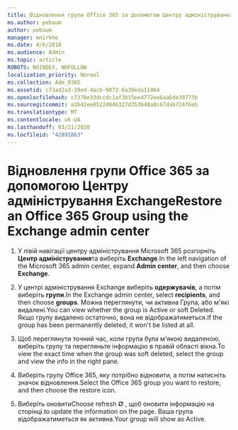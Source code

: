 ```yaml
---
title: Відновлення групи Office 365 за допомогою Центру адміністрування Exchange
ms.author: pebaum
author: pebaum
manager: mnirkhe
ms.date: 4/6/2018
ms.audience: Admin
ms.topic: article
ROBOTS: NOINDEX, NOFOLLOW
localization_priority: Normal
ms.collection: Adm_O365
ms.assetid: c73ad2a3-39ed-4acb-9872-6a38eda11464
ms.openlocfilehash: c7378e33dccdc1af3b15ee4772ee6aa6de39773b
ms.sourcegitcommit: a3b42ee05224846327d353b48a8c67dab724f6eb
ms.translationtype: MT
ms.contentlocale: uk-UA
ms.lasthandoff: 03/21/2020
ms.locfileid: "42891863"
---
```

# <a name="restore-an-office-365-group-using-the-exchange-admin-center"></a><span data-ttu-id="6acf1-102">Відновлення групи Office 365 за допомогою Центру адміністрування Exchange</span><span class="sxs-lookup"><span data-stu-id="6acf1-102">Restore an Office 365 Group using the Exchange admin center</span></span>

1. <span data-ttu-id="6acf1-103">У лівій навігації центру адміністрування Microsoft 365 розгорніть **Центр адміністрування**та виберіть **Exchange**.</span><span class="sxs-lookup"><span data-stu-id="6acf1-103">In the left navigation of the Microsoft 365 admin center, expand **Admin center**, and then choose **Exchange**.</span></span>
    
2. <span data-ttu-id="6acf1-104">У центрі адміністрування Exchange виберіть **одержувачів**, а потім виберіть **групи**.</span><span class="sxs-lookup"><span data-stu-id="6acf1-104">In the Exchange admin center, select **recipients**, and then choose **groups**.</span></span> <span data-ttu-id="6acf1-105">Можна переглянути, чи активна Група, або м'які видалені.</span><span class="sxs-lookup"><span data-stu-id="6acf1-105">You can view whether the group is Active or soft Deleted.</span></span> <span data-ttu-id="6acf1-106">Якщо групу видалено остаточно, вона не відображатиметься.</span><span class="sxs-lookup"><span data-stu-id="6acf1-106">If the group has been permanently deleted, it won't be listed at all.</span></span>
    
3. <span data-ttu-id="6acf1-107">Щоб переглянути точний час, коли група була м'якою видаленою, виберіть групу та перегляньте інформацію в правій області вікна.</span><span class="sxs-lookup"><span data-stu-id="6acf1-107">To view the exact time when the group was soft deleted, select the group and view the info in the right pane.</span></span>
    
4. <span data-ttu-id="6acf1-108">Виберіть групу Office 365, яку потрібно відновити, а потім натисніть значок відновлення.</span><span class="sxs-lookup"><span data-stu-id="6acf1-108">Select the Office 365 group you want to restore, and then choose the restore icon.</span></span>
    
5. <span data-ttu-id="6acf1-109">Виберіть оновити</span><span class="sxs-lookup"><span data-stu-id="6acf1-109">Choose refresh</span></span> ![Піктограма оновлення](media/6464df90-2a91-4c1f-92a6-9a38c7696ac3.gif) <span data-ttu-id="6acf1-111">, щоб оновити інформацію на сторінці.</span><span class="sxs-lookup"><span data-stu-id="6acf1-111">to update the information on the page.</span></span> <span data-ttu-id="6acf1-112">Ваша група відображатиметься як активна.</span><span class="sxs-lookup"><span data-stu-id="6acf1-112">Your group will show as Active.</span></span> 
    

